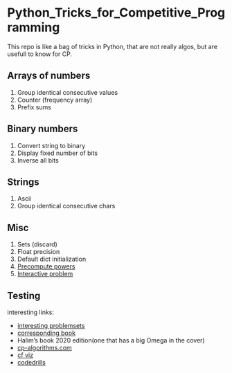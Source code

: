 # Python_Tricks_for_Competitive_Programming
This repo is like a bag of tricks in Python, that are not really algos, but are usefull to know for CP.

## Arrays of numbers
1. Group identical consecutive values
2. Counter (frequency array)
3. Prefix sums

## Binary numbers
1. Convert string to binary
2. Display fixed number of bits
3. Inverse all bits

## Strings
1. Ascii
2. Group identical consecutive chars


## Misc
1. Sets (discard)
2. Float precision
3. Default dict initialization
4. [Precompute powers](https://github.com/IAbeteEtMechante/Python_Tricks_for_Competitive_Programming/blob/main/Misc/precompute_powers.py)
5. [Interactive problem](https://github.com/IAbeteEtMechante/Python_Tricks_for_Competitive_Programming/blob/main/Misc/interactive.py)

## Testing



interesting links:
* [interesting problemsets](https://cses.fi/problemset/)
* [corresponding book](https://cses.fi/book/index.php)
* Halim’s book 2020 edition(one that has a big Omega in the cover)
* [cp-algorithms.com](cp-algorithms.com)
* [cf viz](https://cfviz.netlify.app/index.html)
* [codedrills](https://recommender.codedrills.io)
